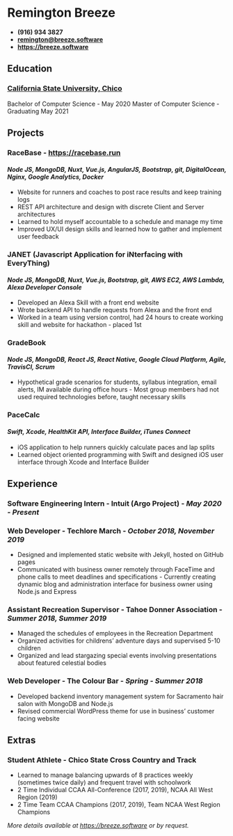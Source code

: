 # Remington Breeze

- **(916) 934 3827**
- **<remington@breeze.software>**
- **<https://breeze.software>**

## Education
### [California State University, Chico](https://www.csuchico.edu)
Bachelor of Computer Science - May 2020
Master of Computer Science - Graduating May 2021

## Projects
### RaceBase - <https://racebase.run>
#### *Node JS, MongoDB, Nuxt, Vue.js, AngularJS, Bootstrap, git, DigitalOcean, Nginx, Google Analytics, Docker*

- Website for runners and coaches to post race results and keep training logs
- REST API architecture and design with discrete Client and Server architectures
- Learned to hold myself accountable to a schedule and manage my time
- Improved UX/UI design skills and learned how to gather and implement user feedback

### JANET (Javascript Application for iNterfacing with EveryThing)
#### *Node JS, MongoDB, Nuxt, Vue.js, Bootstrap, git, AWS EC2, AWS Lambda, Alexa Developer Console*

- Developed an Alexa Skill with a front end website
- Wrote backend API to handle requests from Alexa and the front end
- Worked in a team using version control, had 24 hours to create working skill and website for hackathon - placed 1st

### GradeBook
#### *Node JS, MongoDB, React JS, React Native, Google Cloud Platform, Agile, TravisCI, Scrum*

- Hypothetical grade scenarios for students, syllabus integration, email alerts, IM available during office hours - Most group members had not used required technologies before, taught necessary skills

### PaceCalc
#### *Swift, Xcode, HealthKit API, Interface Builder, iTunes Connect*
- iOS application to help runners quickly calculate paces and lap splits
- Learned object oriented programming with Swift and designed iOS user interface through Xcode and Interface Builder

## Experience
### Software Engineering Intern - Intuit (Argo Project) -  *May 2020 - Present*

### Web Developer - Techlore March - *October 2018, November 2019*

- Designed and implemented static website with Jekyll, hosted on GitHub pages
- Communicated with business owner remotely through FaceTime and phone calls to meet deadlines and specifications - Currently creating dynamic blog and administration interface for business owner using Node.js and Express

### Assistant Recreation Supervisor - Tahoe Donner Association - *Summer 2018, Summer 2019*

- Managed the schedules of employees in the Recreation Department
- Organized activities for childrens’ adventure days and supervised 5-10 children
- Organized and lead stargazing special events involving presentations about featured celestial bodies

### Web Developer - The Colour Bar - *Spring - Summer 2018*

- Developed backend inventory management system for Sacramento hair salon with MongoDB and Node.js
- Revised commercial WordPress theme for use in business’ customer facing website

## Extras
### Student Athlete - Chico State Cross Country and Track

- Learned to manage balancing upwards of 8 practices weekly (sometimes twice daily) and frequent travel with schoolwork 
- 2 Time Individual CCAA All-Conference (2017, 2019), NCAA All West Region (2019)
- 2 Time Team CCAA Champions (2017, 2019), Team NCAA West Region Champions


*More details available at <https://breeze.software> or by request.*
